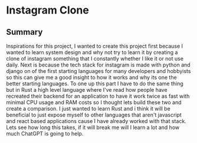 # Instagram Clone

## Summary

Inspirations for this project, I wanted to create this project first because I wanted to learn system design and why not try to learn it by creating a clone of instagram something that I constantly whether I like it or not use daily. Next is because the tech stack for instagram is made with python and django on of the first starting languages for many developers and hobbyists so this can give me a good insight to how it works  and why its one the better starting languages. To one up this part I have to do the same thing but in Rust a high level language where I've read how people have recreated their backend for an application to have it work twice as fast with minimal CPU usage and RAM costs so I thought lets build these two and create a comparison.  I just wanted to learn Rust and i think it will be beneficial to just expose myself to other languages that aren't javascript and react based applications cause I have already worked with that stack. Lets see how long this takes, if it will break me will I learn a lot and how much ChatGPT is going to help. 
